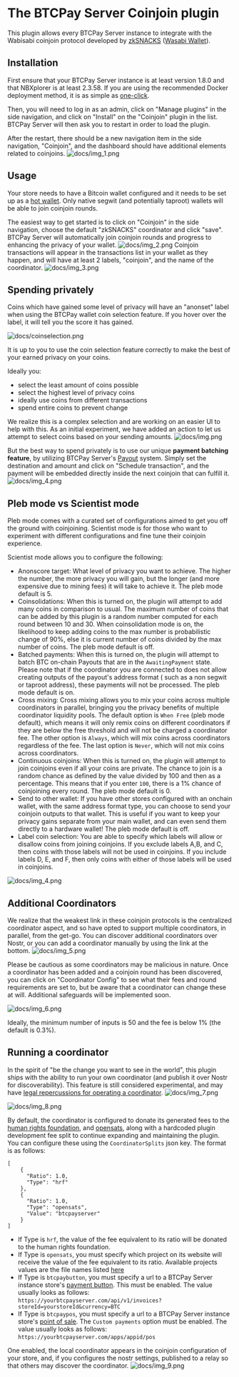# The BTCPay Server Coinjoin plugin

This plugin allows every BTCPay Server instance to integrate with the Wabisabi coinjoin protocol developed by [zkSNACKS](docs/https://zksnacks.com/) ([Wasabi Wallet](docs/https://wasabiwallet.io/)).

## Installation

First ensure that your BTCPay Server instance is at least version 1.8.0 and that NBXplorer is at least 2.3.58. If you are using the recommended Docker deployment method, it is as simple as [one-click](docs/https://docs.btcpayserver.org/FAQ/ServerSettings/#how-to-update-btcpay-server).

Then, you will need to log in as an admin, click on "Manage plugins" in the side navigation, and click on "Install" on the "Coinjoin" plugin in the list. BTCPay Server will then ask you to restart in order to load the plugin.

After the restart, there should be a new navigation item in the side navigation, "Coinjoin", and the dashboard should have additional elements related to coinjoins.
![docs/img_1.png](docs/img_1.png)
## Usage

Your store needs to have a Bitcoin wallet configured and it needs to be set up as a [hot wallet](docs/https://docs.btcpayserver.org/CreateWallet/#hot-wallet). Only native segwit (and potentially taproot) wallets will be able to join coinjoin rounds.

The easiest way to get started is to click on "Coinjoin" in the side navigation, choose the default "zkSNACKS" coordinator and click "save". BTCPay Server will automatically join coinjoin rounds and progress to enhancing the privacy of your wallet.
![docs/img_2.png](docs/img_2.png)
Coinjoin transactions will appear in the transactions list in your wallet as they happen, and will have at least 2 labels, "coinjoin", and the name of the coordinator.
![docs/img_3.png](docs/img_3.png)

## Spending privately

Coins which have gained some level of privacy will have an "anonset" label when using the BTCPay wallet coin selection feature. If you hover over the label, it will tell you the score it has gained. 

![docs/coinselection.png](docs/coinselection.png)

It is up to you to use the coin selection feature correctly to make the best of your earned privacy on your coins.

Ideally you: 
* select the least amount of coins possible
* select the highest level of privacy coins
* ideally use coins from different transactions
* spend entire coins to prevent change

We realize this is a complex selection and are working on an easier UI to help with this. As an initial experiment, we have added an action to let us attempt to select coins based on your sending amounts.
![docs/img.png](docs/img.png)

But the best way to spend privately is to use our unique **payment batching feature**, by utilizing BTCPay Server's [Payout](docs/https://docs.btcpayserver.org/Payouts/) system. Simply set the destination and amount and click on "Schedule transaction", and the payment will be embedded directly inside the next coinjoin that can fulfill it.
![docs/img_4.png](docs/img_4.png)

## Pleb mode vs Scientist mode

Pleb mode comes with a curated set of configurations aimed to get you off the ground with coinjoining. Scientist mode is for those who want to experiment with different configurations and fine tune their coinjoin experience.

Scientist mode allows you to configure the following:
* Anonscore target: What level of privacy you want to achieve. The higher the number, the more privacy you will gain, but the longer (and more expensive due to mining fees) it will take to achieve it. The pleb mode default is 5.
* Coinsolidations: When this is turned on, the plugin will attempt to add many coins in comparison to usual. The maximum number of coins that can be added by this plugin is a random number computed for each round between 10 and 30. When coinsolidation mode is on, the likelihood to keep adding coins to the max number is probabilistic change of 90%, else it is current number of coins divided by the max number of coins. The pleb mode default is off.
* Batched payments: When this is turned on, the plugin will attempt to batch BTC on-chain Payouts that are in the `AwaitingPayment` state. Please note that if the coordinator you are connected to does not allow creating outputs of the payout's address format ( such as a non segwit or taproot address), these payments will not be processed. The pleb mode default is on.
* Cross mixing: Cross mixing allows you to mix your coins across multiple coordinators in parallel, bringing you the privacy benefits of multiple coordinator liquidity pools. The default option is `When Free` (pleb mode default), which means it will only remix coins on different coordinators if they are below the free threshold and will not be charged a coordinator fee. The other option is `Always`, which will mix coins across coordinators regardless of the fee. The last option is `Never`, which will not mix coins across coordinators.
* Continuous coinjoins: When this is turned on, the plugin will attempt to join coinjoins even if all your coins are private. The chance to join is a random chance as defined by the value divided by 100 and then as a percentage. This means that if you enter `100`, there is a 1% chance of coinjoining every round. The pleb mode default is 0.
* Send to other wallet: If you have other stores configured with an onchain wallet, with the same address format type, you can choose to send your coinjoin outputs to that wallet. This is useful if you want to keep your privacy gains separate from your main wallet, and can even send them directly to a hardware wallet! The pleb mode default is off.
* Label coin selection: You are able to specify which labels will allow or disallow coins from joining coinjoins. If you exclude labels A,B, and C, then coins with those labels will not be used in coinjoins. If you include labels D, E, and F, then only coins with either of those labels will be used in coinjoins.

![docs/img_4.png](docs/scientist_mode.png)

## Additional Coordinators

We realize that the weakest link in these coinjoin protocols is the centralized coordinator aspect, and so have opted to support multiple coordinators, in parallel, from the get-go. You can discover additional coordinators over Nostr, or you can add a coordinator manually by using the link at the bottom.
![docs/img_5.png](docs/img_5.png)

Please be cautious as some coordinators may be malicious in nature. Once a coordinator has been added and a coinjoin round has been discovered, you can click on "Coordinator Config" to see what their fees and round requirements are set to, but be aware that a coordinator can change these at will. Additional safeguards will be implemented soon.

![docs/img_6.png](docs/img_6.png)

Ideally, the minimum number of inputs is 50 and the fee is below 1% (the default is 0.3%).

## Running a coordinator

In the spirit of "be the change you want to see in the world", this plugin ships with the ability to run your own coordinator (and publish it over Nostr for discoverability). This feature is still considered experimental, and may have [legal repercussions for operating a coordinator](docs/https://bitcoinmagazine.com/technical/is-bitcoin-next-after-tornado-cash).
![docs/img_7.png](docs/img_7.png)

![docs/img_8.png](docs/img_8.png)

By default, the coordinator is configured to donate its generated fees to the [human rights foundation](docs/https://hrf.org/), and [opensats](docs/https://opensats.org/), along with a hardcoded plugin development fee split to continue expanding and maintaining the plugin. You can configure these using the `CoordinatorSplits` json key.
The format is as follows:
```
[
    {
      "Ratio": 1.0,
      "Type": "hrf"
    },
    {
      "Ratio": 1.0,
      "Type": "opensats",
      "Value": "btcpayserver"
    }
]
```
* If Type is `hrf`, the value of the fee equivalent to its ratio will be donated to the human rights foundation.  
* If Type is `opensats`, you must specify which project on its website will receive the value of the fee equivalent to its ratio. Available projects values are the file names listed [here](https://github.com/OpenSats/website/tree/master/docs/projects) 
* If Type is `btcpaybutton`, you must specify a url to a BTCPay Server instance store's [payment button](https://docs.btcpayserver.org/Apps/#payment-button). This must be enabled. The value usually looks as follows: `https://yourbtcpayserver.com/api/v1/invoices?storeId=yourstoreId&currency=BTC`
* If Type is `btcpaypos`, you must specify a url to a BTCPay Server instance store's [point of sale](https://docs.btcpayserver.org/Apps/#point-of-sale-app). The `Custom payments` option must be enabled. The value usually looks as follows: `https://yourbtcpayserver.com/apps/appid/pos`



One enabled, the local coordinator appears in the coinjoin configuration of your store, and, if you configures the nostr settings, published to a relay so that others may discover the coordinator.
![docs/img_9.png](docs/img_9.png)

